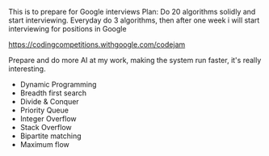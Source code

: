 This is to prepare for Google interviews
Plan: 
Do 20 algorithms solidly and start interviewing.
Everyday do 3 algorithms, then after one week i will start interviewing for positions in Google

https://codingcompetitions.withgoogle.com/codejam

Prepare and do more AI at my work, making the system run faster, it's really interesting. 


- Dynamic Programming
- Breadth first search
- Divide & Conquer
- Priority Queue
- Integer Overflow
- Stack Overflow
- Bipartite matching
- Maximum flow